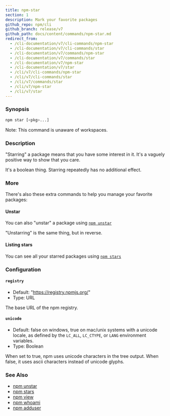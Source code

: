 ```yaml
---
title: npm-star
section: 1
description: Mark your favorite packages
github_repo: npm/cli
github_branch: release/v7
github_path: docs/content/commands/npm-star.md
redirect_from:
  - /cli-documentation/v7/cli-commands/npm-star
  - /cli-documentation/v7/cli-commands/star
  - /cli-documentation/v7/commands/npm-star
  - /cli-documentation/v7/commands/star
  - /cli-documentation/v7/npm-star
  - /cli-documentation/v7/star
  - /cli/v7/cli-commands/npm-star
  - /cli/v7/cli-commands/star
  - /cli/v7/commands/star
  - /cli/v7/npm-star
  - /cli/v7/star
---
```


### Synopsis

```bash
npm star [<pkg>...]
```

Note: This command is unaware of workspaces.

### Description

"Starring" a package means that you have some interest in it.  It's
a vaguely positive way to show that you care.

It's a boolean thing. Starring repeatedly has no additional effect.

### More

There's also these extra commands to help you manage your favorite packages:

#### Unstar

You can also "unstar" a package using [`npm unstar`](/cli/v7/commands/npm-unstar)

"Unstarring" is the same thing, but in reverse.

#### Listing stars

You can see all your starred packages using [`npm stars`](/cli/v7/commands/npm-stars)

### Configuration

#### `registry`

* Default: "https://registry.npmjs.org/"
* Type: URL

The base URL of the npm registry.


#### `unicode`

* Default: false on windows, true on mac/unix systems with a unicode locale,
  as defined by the `LC_ALL`, `LC_CTYPE`, or `LANG` environment variables.
* Type: Boolean

When set to true, npm uses unicode characters in the tree output. When
false, it uses ascii characters instead of unicode glyphs.



### See Also

* [npm unstar](/cli/v7/commands/npm-unstar)
* [npm stars](/cli/v7/commands/npm-stars)
* [npm view](/cli/v7/commands/npm-view)
* [npm whoami](/cli/v7/commands/npm-whoami)
* [npm adduser](/cli/v7/commands/npm-adduser)
